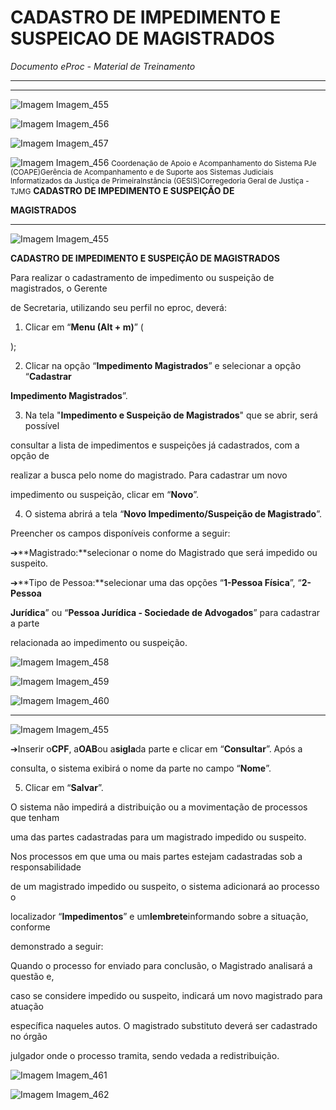 # CADASTRO DE IMPEDIMENTO E SUSPEICAO DE MAGISTRADOS

*Documento eProc - Material de Treinamento*

---

---

![Imagem Imagem_455](../imgs/Imagem_455.png)

![Imagem Imagem_456](../imgs/Imagem_456.jpeg)

![Imagem Imagem_457](../imgs/Imagem_457.jpeg)

![Imagem Imagem_456](../imgs/Imagem_456.jpeg)
<small>Coordenação de Apoio e Acompanhamento do Sistema PJe (COAPE)</small><small>Gerência de Acompanhamento e de Suporte aos Sistemas Judiciais Informatizados da Justiça de Primeira</small><small>Instância (GESIS)</small><small>Corregedoria Geral de Justiça - TJMG</small>
**CADASTRO DE IMPEDIMENTO E SUSPEIÇÃO DE**

**MAGISTRADOS**


---

![Imagem Imagem_455](../imgs/Imagem_455.png)

**CADASTRO DE IMPEDIMENTO E SUSPEIÇÃO DE MAGISTRADOS**

Para realizar o cadastramento de impedimento ou suspeição de magistrados, o Gerente

de Secretaria, utilizando seu perfil no eproc, deverá:

1. Clicar em “**Menu (Alt + m)**” (

);

2. Clicar na opção “**Impedimento Magistrados**” e selecionar a opção “**Cadastrar**

**Impedimento Magistrados**”.

3. Na tela "**Impedimento e Suspeição de Magistrados**" que se abrir, será possível

consultar a lista de impedimentos e suspeições já cadastrados, com a opção de

realizar a busca pelo nome do magistrado. Para cadastrar um novo

impedimento ou suspeição, clicar em “**Novo**”.

4. O sistema abrirá a tela “**Novo Impedimento/Suspeição de Magistrado**”.

Preencher os campos disponíveis conforme a seguir:

➔**Magistrado:**selecionar o nome do Magistrado que será impedido ou suspeito.

➔**Tipo de Pessoa:**selecionar uma das opções “**1-Pessoa Física**”, “**2-Pessoa**

**Jurídica**” ou “**Pessoa Jurídica - Sociedade de Advogados**” para cadastrar a parte

relacionada ao impedimento ou suspeição.

![Imagem Imagem_458](../imgs/Imagem_458.png)

![Imagem Imagem_459](../imgs/Imagem_459.png)

![Imagem Imagem_460](../imgs/Imagem_460.png)


---

![Imagem Imagem_455](../imgs/Imagem_455.png)

➔Inserir o**CPF**, a**OAB**ou a**sigla**da parte e clicar em “**Consultar**”. Após a

consulta, o sistema exibirá o nome da parte no campo “**Nome**”.

5. Clicar em “**Salvar**”.

O sistema não impedirá a distribuição ou a movimentação de processos que tenham

uma das partes cadastradas para um magistrado impedido ou suspeito.

Nos processos em que uma ou mais partes estejam cadastradas sob a responsabilidade

de um magistrado impedido ou suspeito, o sistema adicionará ao processo o

localizador “**Impedimentos**” e um**lembrete**informando sobre a situação, conforme

demonstrado a seguir:

Quando o processo for enviado para conclusão, o Magistrado analisará a questão e,

caso se considere impedido ou suspeito, indicará um novo magistrado para atuação

específica naqueles autos. O magistrado substituto deverá ser cadastrado no órgão

julgador onde o processo tramita, sendo vedada a redistribuição.

![Imagem Imagem_461](../imgs/Imagem_461.png)

![Imagem Imagem_462](../imgs/Imagem_462.png)
